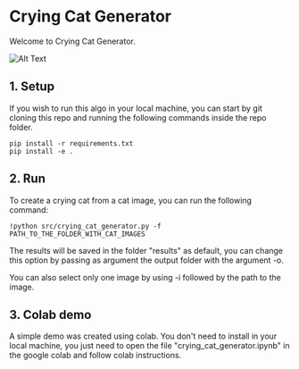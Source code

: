 # Crying Cat Generator

Welcome to Crying Cat Generator.

![Alt Text](https://raw.githubusercontent.com/maicken/crying_cat_generator/main/crying_cat.gif)

## 1. Setup

If you wish to run this algo in your local machine, you can start by git cloning this repo and running the following commands inside the repo folder.

```
pip install -r requirements.txt
pip install -e .
```

## 2. Run

To create a crying cat from a cat image, you can run the following command:

```
!python src/crying_cat_generator.py -f PATH_TO_THE_FOLDER_WITH_CAT_IMAGES
```

The results will be saved in the folder "results" as default, you can change this option by passing as argument the output folder with the argument -o.

You can also select only one image by using -i followed by the path to the image.

## 3. Colab demo

A simple demo was created using colab. You don't need to install in your local machine, you just need to open the file "crying_cat_generator.ipynb" in the google colab and follow colab instructions.


